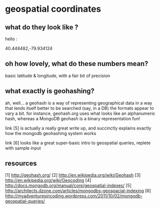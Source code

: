# geospatial coordinates

## what do they look like ?

hello :

40.448482,-79.934124

## oh how lovely, what do these numbers mean?

basic latitude & longitude, with a fair bit of precision

## what exactly is geohashing?

ah, well...
a geohash is a way of representing geographical data in a way that lends itself better to be searched (say, in a DB)
the formats appear to vary a bit. for instance, geohash.org uses what looks like an alphanumeric hash, whereas a MongoDB geohash is a binary representation
fun!

link [5] is actually a really great write up, and succinctly explains exactly how the mongodb geohashing system works

link [6] looks like a great super-basic intro to geospatial queries, replete with sample input

## resources 

[1] http://geohash.org/
[2] http://en.wikipedia.org/wiki/Geohash
[3] http://en.wikipedia.org/wiki/Geocoding
[4] http://docs.mongodb.org/manual/core/geospatial-indexes/
[5] http://architects.dzone.com/articles/mongodbs-geospacial-indexing
[6] http://myadventuresincoding.wordpress.com/2011/10/02/mongodb-geospatial-queries/
